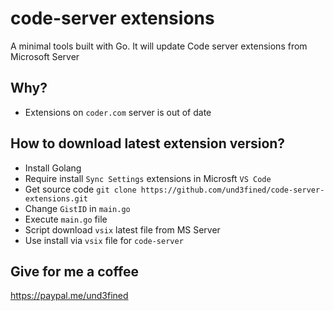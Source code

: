 # code-server extensions

A minimal tools built with Go. It will update Code server extensions from Microsoft Server

## Why?

- Extensions on `coder.com` server is out of date

## How to download latest extension version?

- Install Golang
- Require install `Sync Settings` extensions in Microsft `VS Code`
- Get source code `git clone https://github.com/und3fined/code-server-extensions.git`
- Change `GistID` in `main.go`
- Execute `main.go` file
- Script download `vsix` latest file from MS Server
- Use install via `vsix` file for `code-server`

## Give for me a coffee

https://paypal.me/und3fined

